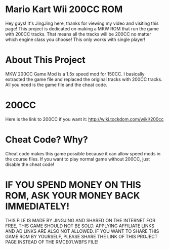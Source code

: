 # Mario Kart Wii 200CC ROM
Hey guys! It's JingJing here, thanks for viewing my video and visiting this page! This project is dedicated on making a MKW ROM that run the game with 200CC tracks. That means all the tracks will be 200CC no matter which engine class you choose! This only works with single player! 

# About This Project
MKW 200CC Game Mod is a 1.5x speed mod for 150CC. I basically extracted the game file and replaced the original tracks with 200CC tracks. All you need is the game file and the cheat code.

# 200CC
Here is the link to 200CC if you want it: http://wiki.tockdom.com/wiki/200cc

# Cheat Code? Why?
Cheat code makes this game possible because it can allow speed mods in the course files. If you want to play normal game without 200CC, just disable the cheat code!

# IF YOU SPEND MONEY ON THIS ROM, ASK YOUR MONEY BACK IMMEDIATELY!
THIS FILE IS MADE BY JINGJING AND SHARED ON THE INTERNET FOR FREE, THIS GAME SHOULD NOT BE SOLD. APPLYING AFFILIATE LINKS AND AD LINKS ARE ALSO NOT ALLOWED. IF YOU WANT TO SHARE THIS GAME ROM BY YOURSELF, PLEASE SHARE THE LINK OF THIS PROJECT PAGE INSTEAD OF THE RMCE01.WBFS FILE!
